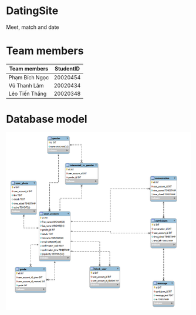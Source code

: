 # DatingSite
Meet, match and date 
# Team members
| Team members | StudentID |
| --- | ----------- |
| Phạm Bích Ngọc | 20020454 |
| Vũ Thanh Lâm | 20020434 |
| Lẻo Tiến Thắng | 	20020348 |
# Database model
![databasemodel](document//diagram.PNG)
